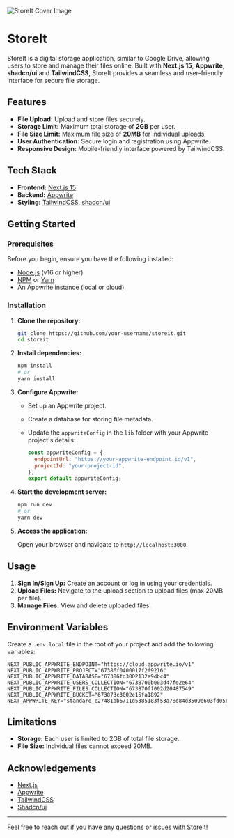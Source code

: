 ![StoreIt Cover Image](public/cover-image.png)

# StoreIt

StoreIt is a digital storage application, similar to Google Drive, allowing users to store and manage their files online. Built with **Next.js 15**, **Appwrite**, **shadcn/ui** and **TailwindCSS**, StoreIt provides a seamless and user-friendly interface for secure file storage.

## Features

- **File Upload:** Upload and store files securely.
- **Storage Limit:** Maximum total storage of **2GB** per user.
- **File Size Limit:** Maximum file size of **20MB** for individual uploads.
- **User Authentication:** Secure login and registration using Appwrite.
- **Responsive Design:** Mobile-friendly interface powered by TailwindCSS.

## Tech Stack

- **Frontend:** [Next.js 15](https://nextjs.org/)
- **Backend:** [Appwrite](https://appwrite.io/)
- **Styling:** [TailwindCSS](https://tailwindcss.com/), [shadcn/ui](https://ui.shadcn.com/)

## Getting Started

### Prerequisites

Before you begin, ensure you have the following installed:

- [Node.js](https://nodejs.org/) (v16 or higher)
- [NPM](https://www.npmjs.com/) or [Yarn](https://yarnpkg.com/)
- An Appwrite instance (local or cloud)

### Installation

1. **Clone the repository:**

   ```bash
   git clone https://github.com/your-username/storeit.git
   cd storeit
   ```

2. **Install dependencies:**

   ```bash
   npm install
   # or
   yarn install
   ```

3. **Configure Appwrite:**

   - Set up an Appwrite project.
   - Create a database for storing file metadata.
   - Update the `appwriteConfig` in the `lib` folder with your Appwrite project's details:

     ```javascript
     const appwriteConfig = {
       endpointUrl: "https://your-appwrite-endpoint.io/v1",
       projectId: "your-project-id",
     };
     export default appwriteConfig;
     ```

4. **Start the development server:**

   ```bash
   npm run dev
   # or
   yarn dev
   ```

5. **Access the application:**

   Open your browser and navigate to `http://localhost:3000`.

## Usage

1. **Sign In/Sign Up:** Create an account or log in using your credentials.
2. **Upload Files:** Navigate to the upload section to upload files (max 20MB per file).
3. **Manage Files:** View and delete uploaded files.


## Environment Variables

Create a `.env.local` file in the root of your project and add the following variables:

```plaintext
NEXT_PUBLIC_APPWRITE_ENDPOINT="https://cloud.appwrite.io/v1"
NEXT_PUBLIC_APPWRITE_PROJECT="67386f0400017f2f9216"
NEXT_PUBLIC_APPWRITE_DATABASE="67386fd3002132a9dbc4"
NEXT_PUBLIC_APPWRITE_USERS_COLLECTION="6738700b003d47fe2e64"
NEXT_PUBLIC_APPWRITE_FILES_COLLECTION="673870ff002d20487549"
NEXT_PUBLIC_APPWRITE_BUCKET="673873c3002e15fa1892"
NEXT_APPWRITE_KEY="standard_e27481ab6711d5385183f53a78d84d3509e603fd05b543954f25b6b29edebd7630da125f879bc84cef4b30882e69b3874c46c85e81fdb7a860147023a2adbdcdaae898b0739ab74fcfafb3806cea89bb8c733238a736d05277ee9ce8fb1045d6a672dd583292504ed5ef760d2cebefde67f7ea2be10b384384892c8c98a0c8a8"
```

## Limitations

- **Storage:** Each user is limited to 2GB of total file storage.
- **File Size:** Individual files cannot exceed 20MB.


## Acknowledgements

- [Next.js](https://nextjs.org/)
- [Appwrite](https://appwrite.io/)
- [TailwindCSS](https://tailwindcss.com/)
- [Shadcn/ui](https://ui.shadcn.com/)

---

Feel free to reach out if you have any questions or issues with StoreIt!
